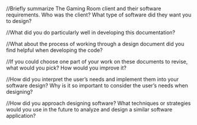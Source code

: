 //Briefly summarize The Gaming Room client and their software requirements. Who was the client? What type of software did they want you to design?


//What did you do particularly well in developing this documentation?


//What about the process of working through a design document did you find helpful when developing the code?


//If you could choose one part of your work on these documents to revise, what would you pick? How would you improve it?


//How did you interpret the user’s needs and implement them into your software design? Why is it so important to consider the user’s needs when designing?


//How did you approach designing software? What techniques or strategies would you use in the future to analyze and design a similar software application?

